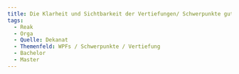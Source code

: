 ```yaml
---
title: Die Klarheit und Sichtbarkeit der Vertiefungen/ Schwerpunkte gut!
tags:
  - Reak
  - Orga
  - Quelle: Dekanat
  - Themenfeld: WPFs / Schwerpunkte / Vertiefung
  - Bachelor
  - Master
---
```

